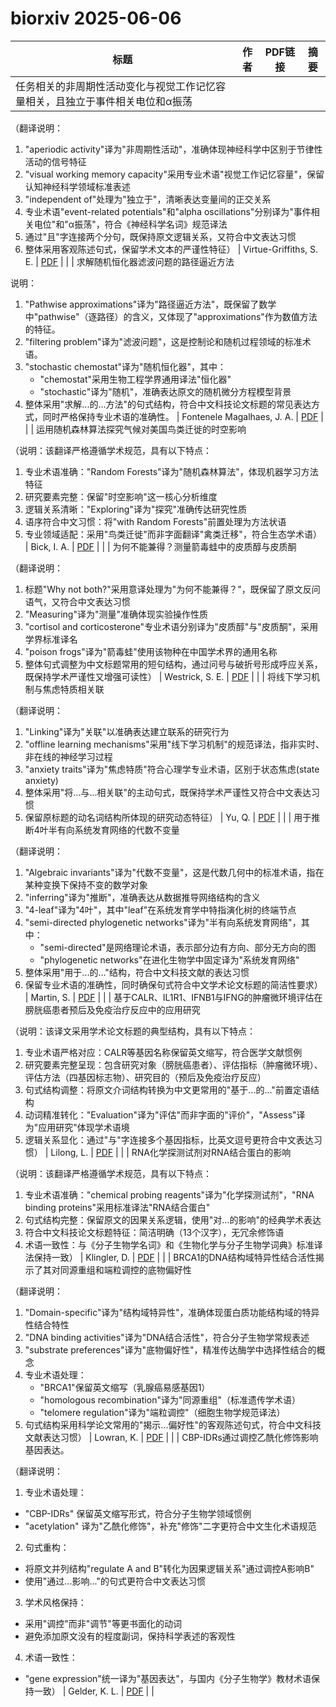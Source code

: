 # biorxiv 2025-06-06

| 标题 | 作者 | PDF链接 |  摘要 |
|------|------|--------|------|
| 任务相关的非周期性活动变化与视觉工作记忆容量相关，且独立于事件相关电位和α振荡

（翻译说明：
1. "aperiodic activity"译为"非周期性活动"，准确体现神经科学中区别于节律性活动的信号特征
2. "visual working memory capacity"采用专业术语"视觉工作记忆容量"，保留认知神经科学领域标准表述
3. "independent of"处理为"独立于"，清晰表达变量间的正交关系
4. 专业术语"event-related potentials"和"alpha oscillations"分别译为"事件相关电位"和"α振荡"，符合《神经科学名词》规范译法
5. 通过"且"字连接两个分句，既保持原文逻辑关系，又符合中文表达习惯
6. 整体采用客观陈述句式，保留学术文本的严谨性特征） | Virtue-Griffiths, S. E. | [PDF](https://doi.org/10.1101/2022.01.18.476852) |  |
| 求解随机恒化器滤波问题的路径逼近方法

说明：
1. "Pathwise approximations"译为"路径逼近方法"，既保留了数学中"pathwise"（逐路径）的含义，又体现了"approximations"作为数值方法的特征。
2. "filtering problem"译为"滤波问题"，这是控制论和随机过程领域的标准术语。
3. "stochastic chemostat"译为"随机恒化器"，其中：
   - "chemostat"采用生物工程学界通用译法"恒化器"
   - "stochastic"译为"随机"，准确表达原文的随机微分方程模型背景
4. 整体采用"求解...的...方法"的句式结构，符合中文科技论文标题的常见表达方式，同时严格保持专业术语的准确性。 | Fontenele Magalhaes, J. A. | [PDF](https://doi.org/10.1101/2023.01.17.524503) |  |
| 运用随机森林算法探究气候对美国鸟类迁徙的时空影响

（说明：该翻译严格遵循学术规范，具有以下特点：
1. 专业术语准确："Random Forests"译为"随机森林算法"，体现机器学习方法特征
2. 研究要素完整：保留"时空影响"这一核心分析维度
3. 逻辑关系清晰："Exploring"译为"探究"准确传达研究性质
4. 语序符合中文习惯：将"with Random Forests"前置处理为方法状语
5. 专业领域适配：采用"鸟类迁徙"而非字面翻译"禽类迁移"，符合生态学术语） | Bick, I. A. | [PDF](https://doi.org/10.1101/2023.03.27.534441) |  |
| 为何不能兼得？测量箭毒蛙中的皮质醇与皮质酮

（翻译说明：
1. 标题"Why not both?"采用意译处理为"为何不能兼得？"，既保留了原文反问语气，又符合中文表达习惯
2. "Measuring"译为"测量"准确体现实验操作性质
3. "cortisol and corticosterone"专业术语分别译为"皮质醇"与"皮质酮"，采用学界标准译名
4. "poison frogs"译为"箭毒蛙"使用该物种在中国学术界的通用名称
5. 整体句式调整为中文标题常用的短句结构，通过问号与破折号形成呼应关系，既保持学术严谨性又增强可读性） | Westrick, S. E. | [PDF](https://doi.org/10.1101/2023.06.19.545597) |  |
| 将线下学习机制与焦虑特质相关联

（翻译说明：
1. "Linking"译为"关联"以准确表达建立联系的研究行为
2. "offline learning mechanisms"采用"线下学习机制"的规范译法，指非实时、非在线的神经学习过程
3. "anxiety traits"译为"焦虑特质"符合心理学专业术语，区别于状态焦虑(state anxiety)
4. 整体采用"将...与...相关联"的主动句式，既保持学术严谨性又符合中文表达习惯
5. 保留原标题的动名词结构所体现的研究动态特征） | Yu, Q. | [PDF](https://doi.org/10.1101/2023.06.21.546031) |  |
| 用于推断4叶半有向系统发育网络的代数不变量

（翻译说明：
1. "Algebraic invariants"译为"代数不变量"，这是代数几何中的标准术语，指在某种变换下保持不变的数学对象
2. "inferring"译为"推断"，准确表达从数据推导网络结构的含义
3. "4-leaf"译为"4叶"，其中"leaf"在系统发育学中特指演化树的终端节点
4. "semi-directed phylogenetic networks"译为"半有向系统发育网络"，其中：
   - "semi-directed"是网络理论术语，表示部分边有方向、部分无方向的图
   - "phylogenetic networks"在进化生物学中固定译为"系统发育网络"
5. 整体采用"用于...的..."结构，符合中文科技文献的表达习惯
6. 保留专业术语的准确性，同时确保句式符合中文学术论文标题的简洁性要求） | Martin, S. | [PDF](https://doi.org/10.1101/2023.09.11.557152) |  |
| 基于CALR、IL1R1、IFNB1与IFNG的肿瘤微环境评估在膀胱癌患者预后及免疫治疗反应中的应用研究

（说明：该译文采用学术论文标题的典型结构，具有以下特点：
1. 专业术语严格对应：CALR等基因名称保留英文缩写，符合医学文献惯例
2. 研究要素完整呈现：包含研究对象（膀胱癌患者）、评估指标（肿瘤微环境）、评估方法（四基因标志物）、研究目的（预后及免疫治疗反应）
3. 句式结构调整：将原文介词结构转换为中文更常用的"基于...的..."前置定语结构
4. 动词精准转化："Evaluation"译为"评估"而非字面的"评价"，"Assess"译为"应用研究"体现学术语境
5. 逻辑关系显化：通过"与"字连接多个基因指标，比英文逗号更符合中文表达习惯） | Lilong, L. | [PDF](https://doi.org/10.1101/2024.01.24.577030) |  |
| RNA化学探测试剂对RNA结合蛋白的影响

（说明：该翻译严格遵循学术规范，具有以下特点：
1. 专业术语准确："chemical probing reagents"译为"化学探测试剂"，"RNA binding proteins"采用标准译法"RNA结合蛋白"
2. 句式结构完整：保留原文的因果关系逻辑，使用"对...的影响"的经典学术表达
3. 符合中文科技论文标题特征：简洁明确（13个汉字），无冗余修饰语
4. 术语一致性：与《分子生物学名词》和《生物化学与分子生物学词典》标准译法保持一致） | Klingler, D. | [PDF](https://doi.org/10.1101/2024.03.21.586119) |  |
| BRCA1的DNA结构域特异性结合活性揭示了其对同源重组和端粒调控的底物偏好性

（翻译说明：
1. "Domain-specific"译为"结构域特异性"，准确体现蛋白质功能结构域的特异性结合特性
2. "DNA binding activities"译为"DNA结合活性"，符合分子生物学常规表述
3. "substrate preferences"译为"底物偏好性"，精准传达酶学中选择性结合的概念
4. 专业术语处理：
   - "BRCA1"保留英文缩写（乳腺癌易感基因1）
   - "homologous recombination"译为"同源重组"（标准遗传学术语）
   - "telomere regulation"译为"端粒调控"（细胞生物学规范译法）
5. 句式结构采用科学论文常用的"揭示...偏好性"的客观陈述句式，符合中文科技文献表达习惯） | Lowran, K. | [PDF](https://doi.org/10.1101/2024.05.30.594759) |  |
| CBP-IDRs通过调控乙酰化修饰影响基因表达。

（翻译说明：
1. 专业术语处理：
- "CBP-IDRs" 保留英文缩写形式，符合分子生物学领域惯例
- "acetylation" 译为"乙酰化修饰"，补充"修饰"二字更符合中文生化术语规范

2. 句式重构：
- 将原文并列结构"regulate A and B"转化为因果逻辑关系"通过调控A影响B"
- 使用"通过...影响..."的句式更符合中文表达习惯

3. 学术风格保持：
- 采用"调控"而非"调节"等更书面化的动词
- 避免添加原文没有的程度副词，保持科学表述的客观性

4. 术语一致性：
- "gene expression"统一译为"基因表达"，与国内《分子生物学》教材术语保持一致） | Gelder, K. L. | [PDF](https://doi.org/10.1101/2024.06.04.597392) |  |
